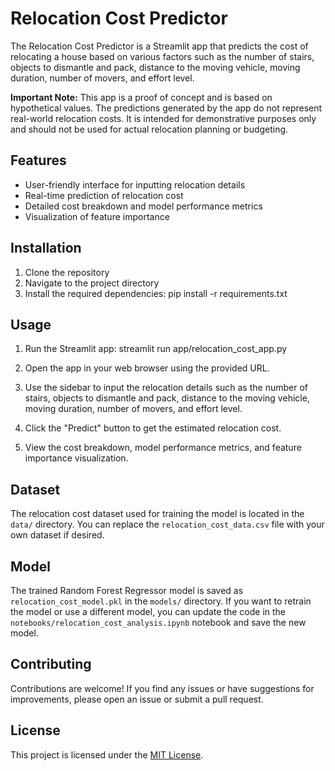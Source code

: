# Relocation Cost Predictor

The Relocation Cost Predictor is a Streamlit app that predicts the cost of relocating a house based on various factors such as the number of stairs, objects to dismantle and pack, distance to the moving vehicle, moving duration, number of movers, and effort level.

**Important Note:** This app is a proof of concept and is based on hypothetical values. The predictions generated by the app do not represent real-world relocation costs. It is intended for demonstrative purposes only and should not be used for actual relocation planning or budgeting.
## Features

- User-friendly interface for inputting relocation details
- Real-time prediction of relocation cost
- Detailed cost breakdown and model performance metrics
- Visualization of feature importance

## Installation

1. Clone the repository
2. Navigate to the project directory
3. Install the required dependencies: pip install -r requirements.txt

## Usage

1. Run the Streamlit app: streamlit run app/relocation_cost_app.py

2. Open the app in your web browser using the provided URL.

3. Use the sidebar to input the relocation details such as the number of stairs, objects to dismantle and pack, distance to the moving vehicle, moving duration, number of movers, and effort level.

4. Click the "Predict" button to get the estimated relocation cost.

5. View the cost breakdown, model performance metrics, and feature importance visualization.

## Dataset

The relocation cost dataset used for training the model is located in the `data/` directory. You can replace the `relocation_cost_data.csv` file with your own dataset if desired.

## Model

The trained Random Forest Regressor model is saved as `relocation_cost_model.pkl` in the `models/` directory. If you want to retrain the model or use a different model, you can update the code in the `notebooks/relocation_cost_analysis.ipynb` notebook and save the new model.

## Contributing

Contributions are welcome! If you find any issues or have suggestions for improvements, please open an issue or submit a pull request.

## License

This project is licensed under the [MIT License](LICENSE).